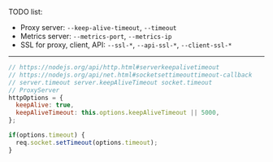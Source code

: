 TODO list:

- Proxy server: `--keep-alive-timeout`, `--timeout`
- Metrics server: `--metrics-port`, `--metrics-ip`
- SSL for proxy, client, API: `--ssl-*`, `--api-ssl-*`, `--client-ssl-*`

---

```javascript
// https://nodejs.org/api/http.html#serverkeepalivetimeout
// https://nodejs.org/api/net.html#socketsettimeouttimeout-callback
// server.timeout server.keepAliveTimeout socket.timeout
// ProxyServer
httpOptions = {
  keepAlive: true,
  keepAliveTimeout: this.options.keepAliveTimeout || 5000,
};

if(options.timeout) {
  req.socket.setTimeout(options.timeout);
}
```
